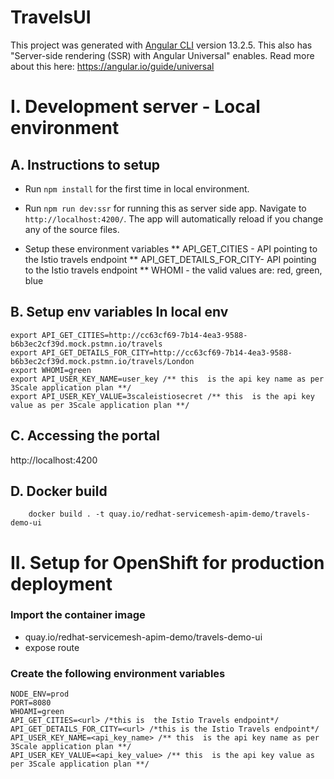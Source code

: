 # TravelsUI

This project was generated with [Angular CLI](https://github.com/angular/angular-cli) version 13.2.5.
This also has "Server-side rendering (SSR) with Angular Universal" enables. Read more about this here: https://angular.io/guide/universal

# I. Development server - Local environment

## A. Instructions to setup
* Run `npm install` for the first time in local environment.

* Run `npm run dev:ssr` for running this as server side app. Navigate to `http://localhost:4200/`. The app will automatically reload if you change any of the source files.

*  Setup  these environment variables
** API_GET_CITIES - API  pointing to the Istio travels endpoint
** API_GET_DETAILS_FOR_CITY- API  pointing to the Istio travels endpoint
** WHOMI - the valid values are: red, green, blue


## B. Setup env variables In local env

```
export API_GET_CITIES=http://cc63cf69-7b14-4ea3-9588-b6b3ec2cf39d.mock.pstmn.io/travels
export API_GET_DETAILS_FOR_CITY=http://cc63cf69-7b14-4ea3-9588-b6b3ec2cf39d.mock.pstmn.io/travels/London
export WHOMI=green
export API_USER_KEY_NAME=user_key /** this  is the api key name as per 3Scale application plan **/
export API_USER_KEY_VALUE=3scaleistiosecret /** this  is the api key value as per 3Scale application plan **/
```

## C. Accessing the portal
http://localhost:4200


## D. Docker build
```
    docker build . -t quay.io/redhat-servicemesh-apim-demo/travels-demo-ui
```



# II. Setup for OpenShift for production deployment

### Import the container image 
* quay.io/redhat-servicemesh-apim-demo/travels-demo-ui
* expose route 

### Create the following environment variables
```
NODE_ENV=prod
PORT=8080
WHOAMI=green
API_GET_CITIES=<url> /*this is  the Istio Travels endpoint*/
API_GET_DETAILS_FOR_CITY=<url> /*this is the Istio Travels endpoint*/
API_USER_KEY_NAME=<api_key_name> /** this  is the api key name as per 3Scale application plan **/
API_USER_KEY_VALUE=<api_key_value> /** this  is the api key value as per 3Scale application plan **/

```
